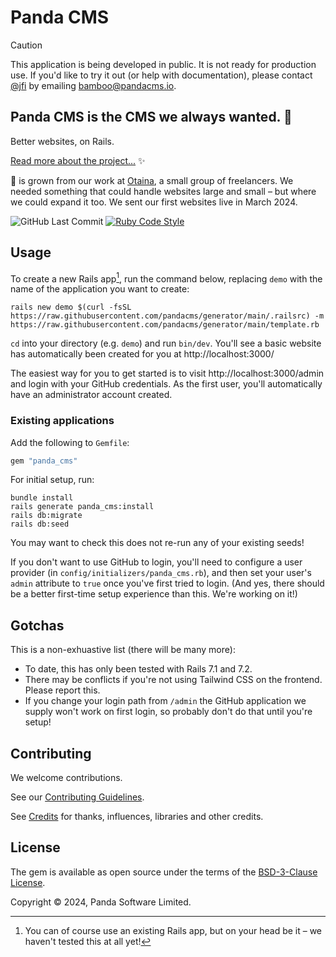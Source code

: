 # Panda CMS

> [!CAUTION]
> This application is being developed in public. It is not ready for production use. If you'd like to try it out (or help with documentation), please contact [@jfi](https://github.com/jfi) by emailing [bamboo@pandacms.io](mailto:bamboo@pandacms.io).

## Panda CMS is the CMS we always wanted. 🐼

Better websites, on Rails.

[Read more about the project...](https://github.com/pandacms/.github/blob/main/profile/README.md) ✨

🐼 is grown from our work at [Otaina](https://www.otaina.co.uk), a small group of freelancers. We needed something that could handle websites large and small – but where we could expand it too. We sent our first websites live in March 2024.

![GitHub Last Commit](https://img.shields.io/github/last-commit/pandacms/panda_cms) [![Ruby Code Style](https://img.shields.io/badge/code_style-standard-brightgreen.svg)](https://github.com/standardrb/standard)

## Usage

To create a new Rails app[^1], run the command below, replacing `demo` with the name of the application you want to create:

```
rails new demo $(curl -fsSL https://raw.githubusercontent.com/pandacms/generator/main/.railsrc) -m https://raw.githubusercontent.com/pandacms/generator/main/template.rb
```

`cd` into your directory (e.g. `demo`) and run `bin/dev`. You'll see a basic website has automatically been created for you at http://localhost:3000/

The easiest way for you to get started is to visit http://localhost:3000/admin and login with your GitHub credentials. As the first user, you'll automatically have an administrator account created.

### Existing applications

Add the following to `Gemfile`:

```ruby
gem "panda_cms"
```

For initial setup, run:

```shell
bundle install
rails generate panda_cms:install
rails db:migrate
rails db:seed
```

You may want to check this does not re-run any of your existing seeds!

If you don't want to use GitHub to login, you'll need to configure a user provider (in `config/initializers/panda_cms.rb`), and then set your user's `admin` attribute to `true` once you've first tried to login. (And yes, there should be a better first-time setup experience than this. We're working on it!)

## Gotchas

This is a non-exhuastive list (there will be many more):

* To date, this has only been tested with Rails 7.1 and 7.2.
* There may be conflicts if you're not using Tailwind CSS on the frontend. Please report this.
* If you change your login path from `/admin` the GitHub application we supply won't work on first login, so probably don't do that until you're setup!

## Contributing

We welcome contributions.

See our [Contributing Guidelines](https://github.com/pandacms/panda_cms/blob/main/CONTRIBUTING.md).

See [Credits](https://github.com/pandacms/panda_cms/blob/main/CREDITS.md) for thanks, influences, libraries and other credits.

## License

The gem is available as open source under the terms of the [BSD-3-Clause License](https://opensource.org/licenses/bsd-3-clause).

Copyright © 2024, Panda Software Limited.

[^1]: You can of course use an existing Rails app, but on your head be it – we haven't tested this at all yet!
